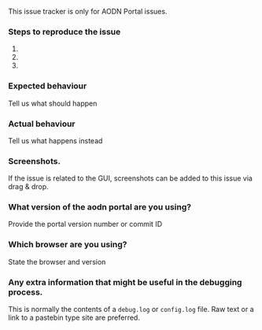 This issue tracker is only for AODN Portal issues.

### Steps to reproduce the issue
1.
2.
3.

### Expected behaviour
Tell us what should happen

### Actual behaviour
Tell us what happens instead

### Screenshots.
If the issue is related to the GUI, screenshots can be added to this issue via drag & drop.

### What version of the aodn portal are you using?
Provide the portal version number or commit ID

### Which browser are you using?
State the browser and version

### Any extra information that might be useful in the debugging process.
This is normally the contents of a `debug.log` or `config.log` file. Raw text or a link to a pastebin type site are preferred.
